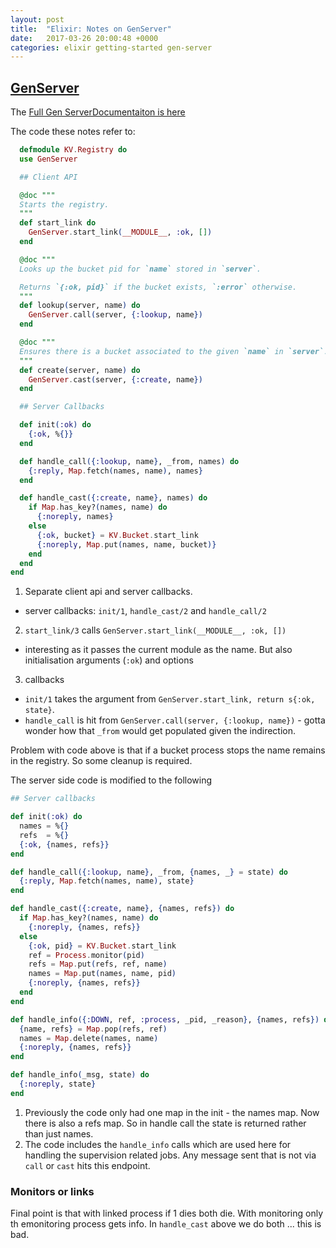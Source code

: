```yaml
---
layout: post
title:  "Elixir: Notes on GenServer"
date:   2017-03-26 20:00:48 +0000
categories: elixir getting-started gen-server
---
```


## [GenServer](http://elixir-lang.org/getting-started/mix-otp/genserver.html)
The [Full Gen ServerDocumentaiton is here](https://hexdocs.pm/elixir/GenServer.html)

The code these notes refer to:

``` Elixir
  defmodule KV.Registry do
  use GenServer

  ## Client API

  @doc """
  Starts the registry.
  """
  def start_link do
    GenServer.start_link(__MODULE__, :ok, [])
  end

  @doc """
  Looks up the bucket pid for `name` stored in `server`.

  Returns `{:ok, pid}` if the bucket exists, `:error` otherwise.
  """
  def lookup(server, name) do
    GenServer.call(server, {:lookup, name})
  end

  @doc """
  Ensures there is a bucket associated to the given `name` in `server`.
  """
  def create(server, name) do
    GenServer.cast(server, {:create, name})
  end

  ## Server Callbacks

  def init(:ok) do
    {:ok, %{}}
  end

  def handle_call({:lookup, name}, _from, names) do
    {:reply, Map.fetch(names, name), names}
  end

  def handle_cast({:create, name}, names) do
    if Map.has_key?(names, name) do
      {:noreply, names}
    else
      {:ok, bucket} = KV.Bucket.start_link
      {:noreply, Map.put(names, name, bucket)}
    end
  end
end
```

1. Separate client api and server callbacks.
  - server callbacks: `init/1`, `handle_cast/2` and `handle_call/2`
2. `start_link/3` calls `GenServer.start_link(__MODULE__, :ok, [])`
  - interesting as it passes the current module as the name. But also initialisation arguments (`:ok`) and options
3. callbacks
  - `init/1` takes the argument from `GenServer.start_link, return s{:ok, state}`.
  - `handle_call` is hit from `GenServer.call(server, {:lookup, name})` - gotta wonder how that `_from` would get populated given the indirection.

Problem with code above is that if a  bucket process stops the name remains in the registry. So some cleanup is required.

The server side code is modified to the following

```Elixir
## Server callbacks

def init(:ok) do
  names = %{}
  refs  = %{}
  {:ok, {names, refs}}
end

def handle_call({:lookup, name}, _from, {names, _} = state) do
  {:reply, Map.fetch(names, name), state}
end

def handle_cast({:create, name}, {names, refs}) do
  if Map.has_key?(names, name) do
    {:noreply, {names, refs}}
  else
    {:ok, pid} = KV.Bucket.start_link
    ref = Process.monitor(pid)
    refs = Map.put(refs, ref, name)
    names = Map.put(names, name, pid)
    {:noreply, {names, refs}}
  end
end

def handle_info({:DOWN, ref, :process, _pid, _reason}, {names, refs}) do
  {name, refs} = Map.pop(refs, ref)
  names = Map.delete(names, name)
  {:noreply, {names, refs}}
end

def handle_info(_msg, state) do
  {:noreply, state}
end
```
1. Previously the code only had one map in the init - the names map. Now there is also a refs map. So in handle call the state is returned rather than just names.
2. The code includes the `handle_info` calls which are used here for handling the supervision related jobs. Any message sent that is not via `call` or `cast` hits this endpoint.

### Monitors or links
Final point is that with linked process if 1 dies both die. With monitoring only th emonitoring process gets info. In `handle_cast` above we do both ... this is bad.
